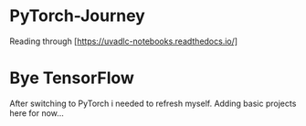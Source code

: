 # PyTorch-Journey

Reading through [https://uvadlc-notebooks.readthedocs.io/]

# Bye TensorFlow
After switching to PyTorch i needed to refresh myself. Adding basic projects here for now...
